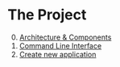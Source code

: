 # The Project

0. [Architecture & Components](./architecture.md)
0. [Command Line Interface](./cli.md)
0. [Create new application](./create.md)